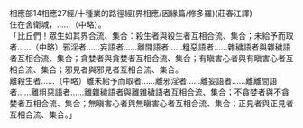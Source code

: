 相應部14相應27經/十種業的路徑經(界相應/因緣篇/修多羅)(莊春江譯)  
住在舍衛城，……（中略）。  
「比丘們！眾生如其界合流、集合：殺生者與殺生者互相合流、集合；未給予而取者……（中略）邪淫者……妄語者……離間語者……粗惡語者……雜穢語者與雜穢語者互相合流、集合；貪婪者與貪婪者互相合流、集合；有瞋害心者與有瞋害心者互相合流、集合；邪見者與邪見者互相合流、集合。  
離殺生者……（中略）離未給予而取者……離邪淫者……離妄語者……離離間語者……離粗惡語者……離雜穢語者與離雜穢語者互相合流、集合；不貪婪者與不貪婪者互相合流、集合；無瞋害心者與無瞋害心者互相合流、集合；正見者與正見者互相合流、集合。」  
  
  
